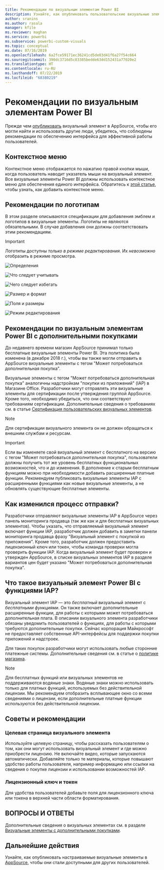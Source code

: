 ```yaml
---
title: Рекомендации по визуальным элементам Power BI
description: Узнайте, как опубликовать пользовательские визуальные элементы в AppSource, чтобы они стали доступными для приобретения другими пользователями.
author: sranins
ms.author: rasala
manager: kfile
ms.reviewer: maghan
ms.service: powerbi
ms.subservice: powerbi-custom-visuals
ms.topic: conceptual
ms.date: 07/16/2019
ms.openlocfilehash: 6a2fce59171ec36241cd5de03d41f6a27f54c664
ms.sourcegitcommit: 390dc3716d5c83385bedde63dd152431a77020e2
ms.translationtype: HT
ms.contentlocale: ru-RU
ms.lasthandoff: 07/22/2019
ms.locfileid: "68380219"
---
```

# <a name="guidelines-for-power-bi-visuals"></a>Рекомендации по визуальным элементам Power BI
Прежде чем [опубликовать](https://docs.microsoft.com/power-bi/developer/office-store) визуальный элемент в AppSource, чтобы его могли найти и использовать другие люди, убедитесь, что соблюдены рекомендации по обеспечению интерфейса для эффективной работы пользователей. 

## <a name="context-menu"></a>Контекстное меню
Контекстное меню отображается по нажатию правой кнопки мыши, когда пользователь наводит указатель мыши на визуальный элемент.
Все визуальные элементы Power BI должны использовать контекстное меню для обеспечения единого интерфейса. Обратитесь к [этой статье](https://github.com/Microsoft/PowerBI-visuals/blob/gh-pages/tutorials/building-bar-chart/adding-context-menu-to-the-bar.md), чтобы узнать, как добавить контекстное меню.


## <a name="logo-guidelines"></a>Рекомендации по логотипам

В этом разделе описываются спецификации для добавления эмблем и логотипов в визуальные элементы. Логотипы не являются обязательными. В случае добавления они должны соответствовать этим рекомендациям. 

> [!IMPORTANT]
> Логотипы доступны *только в режиме редактирования*. Их *невозможно* отобразить в режиме просмотра.

![Определения](media/guidelines-powerbi-visuals/definitions.png)

![Что следует учитывать](media/guidelines-powerbi-visuals/things-to-keep-in-mind.png)

![Чего следует избегать](media/guidelines-powerbi-visuals/things-to-avoid.png)

![Размер и формат](media/guidelines-powerbi-visuals/size-and-format.png)

![Поля и размеры](media/guidelines-powerbi-visuals/margins-and-sizes.png)

![Режим редактирования](media/guidelines-powerbi-visuals/logos-in-edit-mode.png)


## <a name="guidelines-for-power-bi-visuals-with-additional-purchases"></a>Рекомендации по визуальным элементам Power BI с дополнительными покупками

До недавнего времени магазин AppSource принимал только бесплатные визуальные элементы Power BI. Эта политика была изменена (в декабре 2018 г.), чтобы вы также могли отправить в AppSource визуальные элементы с тегом "Может потребоваться дополнительная покупка". 

Визуальные элементы с тегом "Может потребоваться дополнительная покупка" аналогичны надстройкам "покупки из приложений" (IAP) в Магазине Office. Разработчики могут отправлять эти визуальные элементы для сертификации после утверждения группой AppSource. Кроме того, необходимо убедиться, что они соответствуют требованиям сертификации. Дополнительные сведения о требованиях см. в статье [Сертификация пользовательских визуальных элементов](../power-bi-custom-visuals-certified.md).

> [!NOTE]
> Для сертификации визуального элемента он не должен обращаться к внешним службам и ресурсам.

>[!IMPORTANT]  
> Если вы изменяете свой визуальный элемент с бесплатного на версию с тегом "Может потребоваться дополнительная покупка", пользователи должны получить тот же уровень бесплатных функциональных возможностей, что и до изменения. В дополнение к старым бесплатным функциям можно при необходимости добавить расширенные платные функции. Рекомендуем публиковать визуальные элементы IAP с расширенными функциями как новые визуальные элементы, а не обновлять существующие бесплатные элементы.

## <a name="what-changed-in-the-submission-process"></a>Как изменился процесс отправки?

Разработчики отправляют визуальные элементы IAP в AppSource через панель мониторинга продавца (так же как и для бесплатных визуальных элементов). Чтобы указать, что отправляемый визуальный элемент включает функции IAP, разработчик должен добавить в заметки панели мониторинга продавца фразу "Визуальный элемент с покупкой из приложения". Кроме того, разработчик должен предоставить лицензионный ключ или токен, чтобы команда проверки могла проверить функции IAP. Когда визуальный элемент будет проверен и утвержден AppSource, в списке визуальных элементов IAP в разделе вариантов цен будет указано "Может потребоваться дополнительная покупка".

## <a name="what-is-a-power-bi-visual-with-iap-features"></a>Что такое визуальный элемент Power BI с функциями IAP?

Визуальный элемент IAP — это *бесплатный* визуальный элемент с *бесплатными функциями*. Он также включает дополнительные расширенные функции, для работы с которыми может потребоваться дополнительная плата. В описании визуального элемента разработчики обязаны уведомить пользователей о функциях, для работы с которыми требуются дополнительные покупки. Сейчас корпорация Майкрософт не предоставляет собственные API-интерфейсы для поддержки покупки приложений и надстроек.

Для таких покупок разработчики могут использовать любые сторонние платежные системы. Дополнительные сведения см. в статье о [политике магазина](https://docs.microsoft.com/office/dev/store/validation-policies#2-apps-or-add-ins-can-display-certain-ads).

> [!NOTE]
> Для бесплатных функций или визуальных элементов не поддерживаются водяные знаки. Водяные знаки можно использовать только для платных функций, используемых без действительной лицензии. Мы рекомендуем отобразить всплывающее окно со всеми сведениями о лицензии, если дополнительные платные функции используются без действительной лицензии.  


## <a name="best-practices"></a>Советы и рекомендации

### <a name="visual-landing-page"></a>Целевая страница визуального элемента

Используйте целевую страницу, чтобы рассказать пользователям о том, как они могут использовать визуальный элемент и где можно приобрести лицензию. Не включайте видео, которые запускаются автоматически. Добавляйте только те материалы, которые повышают удобство работы пользователя, например информацию или ссылки на сведения о покупке лицензии и использовании возможностей IAP.

### <a name="license-key-and-token"></a>Лицензионный ключ и токен

Для удобства пользователей добавьте поля для лицензионного ключа или токена в верхней части области форматирования.

## <a name="faq"></a>ВОПРОСЫ И ОТВЕТЫ

Дополнительные сведения о визуальных элементах см. в разделе [Визуальные элементы с дополнительными покупками](https://docs.microsoft.com/power-bi/power-bi-custom-visuals-faq#visuals-with-additional-purchases).

## <a name="next-steps"></a>Дальнейшие действия

Узнайте, как опубликовать настраиваемые визуальные элементы в [AppSource](office-store.md), чтобы они стали доступными для других пользователей.

